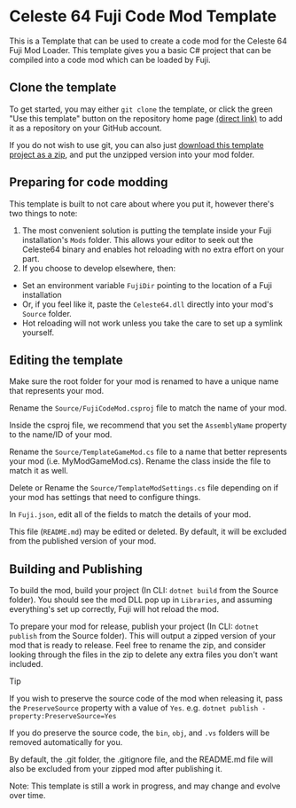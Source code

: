 # Celeste 64 Fuji Code Mod Template
This is a Template that can be used to create a code mod for the Celeste 64 Fuji Mod Loader. This template gives you a basic C# project that can be compiled into a code mod which can be loaded by Fuji.

## Clone the template
To get started, you may either `git clone` the template, or click the green "Use this template" button on the repository home page [(direct link)](https://github.com/new?template_name=Code-Mod-Template&template_owner=FujiAPI) to add it as a repository on your GitHub account.

If you do not wish to use git, you can also just [download this template project as a zip](https://github.com/FujiAPI/Code-Mod-Template/archive/refs/heads/main.zip), and put the unzipped version into your mod folder.

## Preparing for code modding
This template is built to not care about where you put it, however there's two things to note:

1. The most convenient solution is putting the template inside your Fuji installation's `Mods` folder. This allows your editor to seek out the Celeste64 binary and enables hot reloading with no extra effort on your part.
2. If you choose to develop elsewhere, then:
- Set an environment variable `FujiDir` pointing to the location of a Fuji installation
- Or, if you feel like it, paste the `Celeste64.dll` directly into your mod's `Source` folder.
- Hot reloading will not work unless you take the care to set up a symlink yourself.

## Editing the template

Make sure the root folder for your mod is renamed to have a unique name that represents your mod.

Rename the `Source/FujiCodeMod.csproj` file to match the name of your mod.

Inside the csproj file, we recommend that you set the `AssemblyName` property to the name/ID of your mod.

Rename the `Source/TemplateGameMod.cs` file to a name that better represents your mod (i.e. MyModGameMod.cs). Rename the class inside the file to match it as well.

Delete or Rename the `Source/TemplateModSettings.cs` file depending on if your mod has settings that need to configure things.

In `Fuji.json`, edit all of the fields to match the details of your mod.

This file (`README.md`) may be edited or deleted. By default, it will be excluded from the published version of your mod.

## Building and Publishing
To build the mod, build your project (In CLI: `dotnet build` from the Source folder). You should see the mod DLL pop up in `Libraries`, and assuming everything's set up correctly, Fuji will hot reload the mod.

To prepare your mod for release, publish your project (In CLI: `dotnet publish` from the Source folder). This will output a zipped version of your mod that is ready to release. Feel free to rename the zip, and consider looking through the files in the zip to delete any extra files you don't want included.

> [!TIP]
> If you wish to preserve the source code of the mod when releasing it, pass the `PreserveSource` property with a value of `Yes`. e.g. `dotnet publish -property:PreserveSource=Yes`
>
> If you do preserve the source code, the `bin`, `obj`, and `.vs` folders will be removed automatically for you.

By default, the .git folder, the .gitignore file, and the README.md file will also be excluded from your zipped mod after publishing it.

Note: This template is still a work in progress, and may change and evolve over time.
